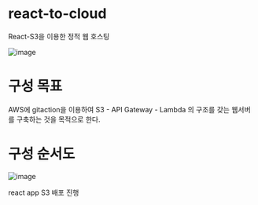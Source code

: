 # react-to-cloud
React-S3을 이용한 정적 웹 호스팅 

![image](https://github.com/user-attachments/assets/8433b15f-fff4-4009-9714-9d07e4229246)

# 구성 목표

AWS에 gitaction을 이용하여 S3 - API Gateway - Lambda 의 구조를 갖는 웹서버를 구축하는 것을 목적으로 한다.

# 구성 순서도

![image](https://github.com/user-attachments/assets/e486c5db-1ec5-40ac-bb9e-53bfae6c1af6)

react app S3 배포 진행
